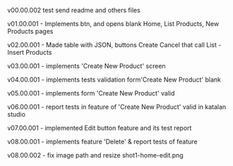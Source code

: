v00.00.002   test send readme  and others files     

v01.00.001 - Implements btn, and opens blank Home, List Products, New Products pages

v02.00.001 - Made table with JSON, buttons Create Cancel that call List - Insert Products

v03.00.001 - implements 'Create New Product' screen

v04.00.001 - implements tests validation form'Create New Product' blank

v05.00.001 - implements form 'Create New Product' valid

v06.00.001 - report tests in feature of 'Create New Product' valid in katalan studio

v07.00.001 - implemented Edit button feature and its test report

v08.00.001 - implements feature 'Delete' & report tests of feature 

v08.00.002 - fix image path and resize shot1-home-edit.png
